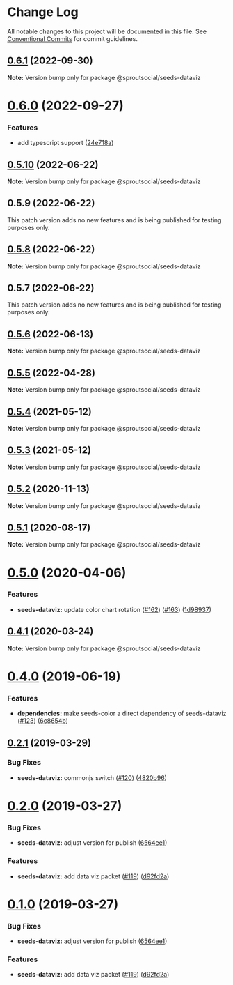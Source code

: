 # Change Log

All notable changes to this project will be documented in this file.
See [Conventional Commits](https://conventionalcommits.org) for commit guidelines.

## [0.6.1](https://github.com/sproutsocial/seeds-packets/compare/@sproutsocial/seeds-dataviz@0.6.0...@sproutsocial/seeds-dataviz@0.6.1) (2022-09-30)

**Note:** Version bump only for package @sproutsocial/seeds-dataviz





# [0.6.0](https://github.com/sproutsocial/seeds-packets/compare/@sproutsocial/seeds-dataviz@0.5.10...@sproutsocial/seeds-dataviz@0.6.0) (2022-09-27)


### Features

* add typescript support ([24e718a](https://github.com/sproutsocial/seeds-packets/commit/24e718a26955f40b5645ba86600ff8aa8ba941fa))





## [0.5.10](https://github.com/sproutsocial/seeds-packets/compare/@sproutsocial/seeds-dataviz@0.5.8...@sproutsocial/seeds-dataviz@0.5.10) (2022-06-22)

**Note:** Version bump only for package @sproutsocial/seeds-dataviz






## 0.5.9 (2022-06-22)

This patch version adds no new features and is being published for testing purposes only. 


## [0.5.8](https://github.com/sproutsocial/seeds-packets/compare/@sproutsocial/seeds-dataviz@0.5.6...@sproutsocial/seeds-dataviz@0.5.8) (2022-06-22)

**Note:** Version bump only for package @sproutsocial/seeds-dataviz


## 0.5.7 (2022-06-22)

This patch version adds no new features and is being published for testing purposes only. 



## [0.5.6](https://github.com/sproutsocial/seeds-packets/compare/@sproutsocial/seeds-dataviz@0.5.5...@sproutsocial/seeds-dataviz@0.5.6) (2022-06-13)

**Note:** Version bump only for package @sproutsocial/seeds-dataviz





## [0.5.5](https://github.com/sproutsocial/seeds-packets/compare/@sproutsocial/seeds-dataviz@0.5.4...@sproutsocial/seeds-dataviz@0.5.5) (2022-04-28)

**Note:** Version bump only for package @sproutsocial/seeds-dataviz





## [0.5.4](https://github.com/sproutsocial/seeds-packets/compare/@sproutsocial/seeds-dataviz@0.5.3...@sproutsocial/seeds-dataviz@0.5.4) (2021-05-12)

**Note:** Version bump only for package @sproutsocial/seeds-dataviz





## [0.5.3](https://github.com/sproutsocial/seeds-packets/compare/@sproutsocial/seeds-dataviz@0.5.2...@sproutsocial/seeds-dataviz@0.5.3) (2021-05-12)

**Note:** Version bump only for package @sproutsocial/seeds-dataviz





## [0.5.2](https://github.com/sproutsocial/seeds-packets/compare/@sproutsocial/seeds-dataviz@0.5.1...@sproutsocial/seeds-dataviz@0.5.2) (2020-11-13)

**Note:** Version bump only for package @sproutsocial/seeds-dataviz





## [0.5.1](https://github.com/sproutsocial/seeds-packets/compare/@sproutsocial/seeds-dataviz@0.5.0...@sproutsocial/seeds-dataviz@0.5.1) (2020-08-17)

**Note:** Version bump only for package @sproutsocial/seeds-dataviz





# [0.5.0](https://github.com/sproutsocial/seeds-packets/compare/@sproutsocial/seeds-dataviz@0.4.1...@sproutsocial/seeds-dataviz@0.5.0) (2020-04-06)


### Features

* **seeds-dataviz:** update color chart rotation ([#162](https://github.com/sproutsocial/seeds-packets/issues/162)) ([#163](https://github.com/sproutsocial/seeds-packets/issues/163)) ([1d98937](https://github.com/sproutsocial/seeds-packets/commit/1d98937))





## [0.4.1](https://github.com/sproutsocial/seeds-packets/compare/@sproutsocial/seeds-dataviz@0.4.0...@sproutsocial/seeds-dataviz@0.4.1) (2020-03-24)

**Note:** Version bump only for package @sproutsocial/seeds-dataviz





# [0.4.0](https://github.com/sproutsocial/seeds/compare/@sproutsocial/seeds-dataviz@0.2.1...@sproutsocial/seeds-dataviz@0.4.0) (2019-06-19)


### Features

* **dependencies:** make seeds-color a direct dependency of seeds-dataviz ([#123](https://github.com/sproutsocial/seeds/issues/123)) ([6c8654b](https://github.com/sproutsocial/seeds/commit/6c8654b))





## [0.2.1](https://github.com/sproutsocial/seeds/compare/@sproutsocial/seeds-dataviz@0.2.0...@sproutsocial/seeds-dataviz@0.2.1) (2019-03-29)


### Bug Fixes

* **seeds-dataviz:** commonjs switch ([#120](https://github.com/sproutsocial/seeds/issues/120)) ([4820b96](https://github.com/sproutsocial/seeds/commit/4820b96))





# [0.2.0](https://github.com/sproutsocial/seeds/compare/@sproutsocial/seeds-dataviz@0.1.0...@sproutsocial/seeds-dataviz@0.2.0) (2019-03-27)


### Bug Fixes

* **seeds-dataviz:** adjust version for publish ([6564ee1](https://github.com/sproutsocial/seeds/commit/6564ee1))


### Features

* **seeds-dataviz:** add data viz packet ([#119](https://github.com/sproutsocial/seeds/issues/119)) ([d92fd2a](https://github.com/sproutsocial/seeds/commit/d92fd2a))





# [0.1.0](https://github.com/sproutsocial/seeds/compare/@sproutsocial/seeds-dataviz@0.1.0...@sproutsocial/seeds-dataviz@0.1.0) (2019-03-27)


### Bug Fixes

* **seeds-dataviz:** adjust version for publish ([6564ee1](https://github.com/sproutsocial/seeds/commit/6564ee1))


### Features

* **seeds-dataviz:** add data viz packet ([#119](https://github.com/sproutsocial/seeds/issues/119)) ([d92fd2a](https://github.com/sproutsocial/seeds/commit/d92fd2a))
